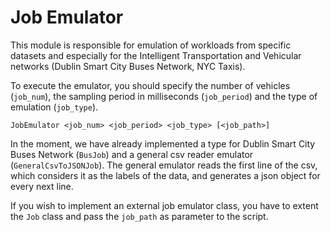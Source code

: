 Job Emulator
======

This module is responsible for emulation of workloads  from specific datasets and especially 
for the  Intelligent  Transportation and  Vehicular  networks (Dublin Smart City Buses Network, NYC Taxis).

To execute the emulator, you should specify the number of vehicles (`job_num`), 
the sampling period in milliseconds (`job_period`) and the type of emulation (`job_type`). 

`JobEmulator <job_num> <job_period> <job_type> [<job_path>]`

In the moment, we have already implemented a type for Dublin Smart City Buses Network (`BusJob`) 
and a general csv reader emulator (`GeneralCsvToJSONJob`). 
The general emulator reads the first line of the csv, which considers it as the labels of the data,
and generates a json object for every next line.

If you wish to implement an external job emulator class, you have to extent the `Job` class 
and pass the `job_path` as parameter to the script.
